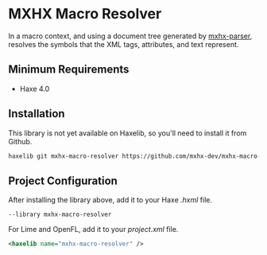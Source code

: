 # MXHX Macro Resolver

In a macro context, and using a document tree generated by [mxhx-parser](https://github.com/mxhx-dev/mxhx-parser), resolves the symbols that the XML tags, attributes, and text represent.

## Minimum Requirements

- Haxe 4.0

## Installation

This library is not yet available on Haxelib, so you'll need to install it from Github.

```sh
haxelib git mxhx-macro-resolver https://github.com/mxhx-dev/mxhx-macro-resolver.git
```

## Project Configuration

After installing the library above, add it to your Haxe _.hxml_ file.

```hxml
--library mxhx-macro-resolver
```

For Lime and OpenFL, add it to your _project.xml_ file.

```xml
<haxelib name="mxhx-macro-resolver" />
```
